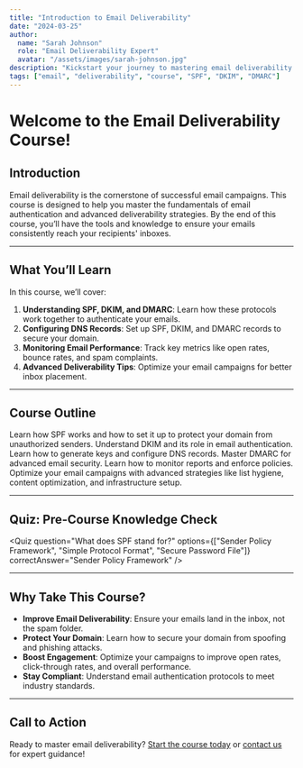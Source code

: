 ```yaml
---
title: "Introduction to Email Deliverability"
date: "2024-03-25"
author: 
  name: "Sarah Johnson"
  role: "Email Deliverability Expert"
  avatar: "/assets/images/sarah-johnson.jpg"
description: "Kickstart your journey to mastering email deliverability. Learn about SPF, DKIM, DMARC, and advanced strategies to ensure your emails land in the inbox."
tags: ["email", "deliverability", "course", "SPF", "DKIM", "DMARC"]
---
```


# Welcome to the Email Deliverability Course!

## Introduction
Email deliverability is the cornerstone of successful email campaigns. This course is designed to help you master the fundamentals of email authentication and advanced deliverability strategies. By the end of this course, you’ll have the tools and knowledge to ensure your emails consistently reach your recipients' inboxes.

---

## What You’ll Learn
In this course, we’ll cover:
1. **Understanding SPF, DKIM, and DMARC**: Learn how these protocols work together to authenticate your emails.
2. **Configuring DNS Records**: Set up SPF, DKIM, and DMARC records to secure your domain.
3. **Monitoring Email Performance**: Track key metrics like open rates, bounce rates, and spam complaints.
4. **Advanced Deliverability Tips**: Optimize your email campaigns for better inbox placement.

---

## Course Outline

<Steps>
  <Step title="Lesson 1: Understanding SPF">
    Learn how SPF works and how to set it up to protect your domain from unauthorized senders.
  </Step>
  <Step title="Lesson 2: Configuring DKIM">
    Understand DKIM and its role in email authentication. Learn how to generate keys and configure DNS records.
  </Step>
  <Step title="Lesson 3: Implementing DMARC">
    Master DMARC for advanced email security. Learn how to monitor reports and enforce policies.
  </Step>
  <Step title="Lesson 4: Advanced Deliverability Tips">
    Optimize your email campaigns with advanced strategies like list hygiene, content optimization, and infrastructure setup.
  </Step>
</Steps>

---

## Quiz: Pre-Course Knowledge Check

<Quiz
  question="What does SPF stand for?"
  options={["Sender Policy Framework", "Simple Protocol Format", "Secure Password File"]}
  correctAnswer="Sender Policy Framework"
/>

---

## Why Take This Course?

- **Improve Email Deliverability**: Ensure your emails land in the inbox, not the spam folder.
- **Protect Your Domain**: Learn how to secure your domain from spoofing and phishing attacks.
- **Boost Engagement**: Optimize your campaigns to improve open rates, click-through rates, and overall performance.
- **Stay Compliant**: Understand email authentication protocols to meet industry standards.

---

## Call to Action

Ready to master email deliverability? [Start the course today](https://yourdomain.com/email-course) or [contact us](mailto:support@yourdomain.com) for expert guidance!